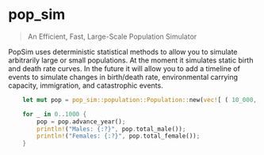 # pop_sim

> An Efficient, Fast, Large-Scale Population Simulator

PopSim uses deterministic statistical methods to allow you to simulate arbitrarily large or
small populations. At the moment it simulates static birth and death rate curves. In the future it
will allow you to add a timeline of events to simulate changes in birth/death rate,
environmental carrying capacity, immigration, and catastrophic events.


```rust
    let mut pop = pop_sim::population::Population::new(vec![ ( 10_000, 10_000 ) ]);

    for _ in 0..1000 {
        pop = pop.advance_year();
        println!("Males: {:?}", pop.total_male());
        println!("Females: {:?}", pop.total_female());
    }
```
